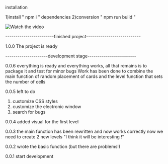 installation

1)install " npm i " dependencies
2)conversion " npm run build "

![Watch the video](./img/NVIDIA_Share_YGnaSHGL3G.gif)

<!-- ![Image Calculator](img/1.0.1.png)
![Image Calculator](img/1.0.2.png)
![Image Calculator](img/1.0.3.png) -->
------------------------finished project---------------------------

1.0.0 The project is ready

---------------------development stage------------------------

0.0.6 everything is ready and everything works, all that remains is to package it and test for minor bugs
Work has been done to combine the main function of random placement of cards and the level function that sets the number of cells

0.0.5 left to do

1. customize CSS styles
2. customize the electronic window
3. search for bugs

0.0.4 added visual for the first level

0.0.3 the main function has been rewritten and now works correctly now we need to create 2 new levels
"I think it will be interesting !"

0.0.2 wrote the basic function (but there are problems!)

0.0.1 start development
